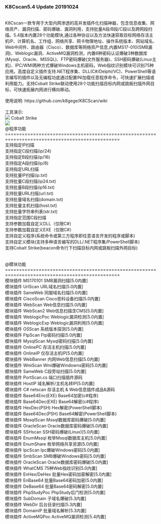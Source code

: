 <h3>K8Cscan5.4 Update 20191024</h3>
<br>
K8Cscan一款专用于大型内网渗透的高并发插件化扫描神器，包含信息收集、网络资产、漏洞扫描、密码爆破、漏洞利用，支持批量A段/B段/C段以及跨网段扫描。5.4版本内置28个功能模块,通过各种协议以及方法快速获取目标网络存活主机IP、计算机名、工作组、网络共享、网卡物理地址、操作系统版本、网站域名、Web中间件、路由器（Cisco）、数据库等网络资产信息,内置MS17-010(SMB漏洞)、Weblogic漏洞、ActiveMQ漏洞检测，内置6种密码认证爆破3种数据库(Mysql、Oracle、MSSQL)、FTP密码爆破(文件服务器)、SSH密码爆破(Linux主机)、IPC/WMI两种方式爆破Windows主机密码，Web指纹识别模块可识别75种应用。高度自定义插件支持.NET程序集、DLL(C#/Delphi/VC)、PowerShell等语言编写的插件以及无编程功底通过配置INI加载任意程序命令，可快速扩展扫描或利用能力。支持Cobalt Strike联动使用28个功能扫描目标内网或跳板扫描外网目标，可快速拓展内网进行横向移动。<br>

<br>
使用说明: https://github.com/k8gege/K8CScan/wiki<br>

<br>
工具演示:<br>
<img src=https://github.com/k8gege/K8CScan/blob/master/Images/K8Cscan.gif></img>
Cobalt Strike<br>
<img src=https://github.com/k8gege/K8CScan/blob/master/Images/CobaltStrike.gif></img>

<br>
@程序功能<br>
===============================================================================================<br>
支持指定IP扫描<br>
支持指定C段扫描(ip/24)<br>
支持指定B段扫描(ip/16)<br>
支持指定A段扫描(ip/8)<br>
支持指定URL扫描<br>
支持批量IP扫描(ip.txt)<br>
支持批量C段扫描(ip24.txt)<br>
支持批量B段扫描(ip16.txt)<br>
支持批量URL扫描(url.txt)<br>
支持批量域名扫描(domain.txt)<br>
支持批量主机扫描(host.txt)<br>
支持批量字符串列表(str.txt)<br>
支持指定范围C段扫描<br>
支持参数加载自定义DLL（仅限C#）<br>
支持参数加载自定义EXE（仅限C#）<br>
支持自定义程序(系统命令或第三方程序即任意语言开发的程序或脚本)<br>
支持自定义模块(支持多种语言编写的DLL/.NET程序集/PowerShell脚本)<br>
支持Cobalt Strike(beacon命令行下扫描目标内网或跳板扫描外网目标)<br>
<br>
<br>
@模块功能<br>
===============================================================================================<br>
模块插件 MS170101 		SMB漏洞扫描[5.0内置]<br>
模块插件 UrlScan 		URL域名扫描[5.0内置]<br>
模块插件 SameWeb 		同服域名扫描[5.0内置]<br>
模块插件 CiscoScan 		Cisco思科设备扫描[5.0内置]<br>
模块插件 WebScan 		Web信息扫描[5.0内置]<br>
模块插件 WebScan2		Web信息扫描含CMS[5.0内置]<br>
模块插件 WeblogicPoc	Weblogic漏洞检测[5.0内置]<br>
模块插件 WeblogicExp	Weblogic漏洞利用[5.0内置]<br>
模块插件 OSScan 		系统版本探测[5.0内置]<br>
模块插件 FtpScan 		Ftp密码扫描[5.0内置]<br>
模块插件 MysqlScan 		Mysql密码扫描[5.0内置]<br>
模块插件 OnlinePC 		存活主机扫描[5.0内置]<br>
模块插件 OnlineIP 		仅存活主机IP[5.0内置]<br>
模块插件 WebBanner 		内网Web信息扫描[5.0内置]<br>
模块插件 WmiScan 		Wmi爆破Windowns密码[5.0内置]<br>
模块插件 SameWeb 		C段旁站扫描[5.0内置]<br>
模块插件 PortScan.cs 	端口扫描插件源码<br>
模块插件 HostIP 		域名解析/主机名转IP[5.0内置]<br>
模块插件 C# netscan 	存活主机 & Web信息插件成品&源码<br>
模块插件 Base64Enc(EXE) Base64加密(c#程序)<br>
模块插件 Base64Dec(EXE) Base64解密(c#程序)<br>
模块插件 HexDec(PSH)	Hex解密(PowerShell脚本)<br>
模块插件 Base64Dec(PSH)	Base64解密(PowerShell脚本)<br>
模块插件 MssqlScan 		Mssql数据库密码爆破[5.0内置]<br>
模块插件 OracleScan 	Oracle数据库密码爆破[5.0内置]<br>
模块插件 SSHscan 		SSH密码爆破(Linux)[5.0内置]<br>
模块插件 EnumMssql 		枚举Mssql数据库主机[5.0内置]<br>
模块插件 EnumShare 		枚举网络共享资源[5.0内置]<br>
模块插件 IpcScan 		Ipc爆破Windows密码[5.0内置]<br>
模块插件 SmbScan 		SMB爆破Windows密码[5.0内置]<br>
模块插件 OracleScan 	Oracle数据库密码爆破[5.0内置]<br>
模块插件 WhatCMS 		75种Web指纹识别[5.0内置]<br>
模块插件 EnHex/DeHex 	批量Hex密码加密解密[5.0内置]<br>
模块插件 EnBase64		批量Base64密码加密[5.0内置]<br>
模块插件 DeBase64 		批量Base64密码解密[5.0内置]<br>
模块插件 PhpStudyPoc 	PhpStudy后门检测[5.0内置]<br>
模块插件 SubDomain 		子域名爆破[5.3内置]<br>
模块插件 WebDir 		后台目录扫描[5.3内置]<br>
模块插件 DomainIP 		批量域名解析[5.3内置]	<br>
模块插件 ActiveMQPoc 	ActiveMQ漏洞检测[5.4内置]	<br>


